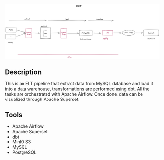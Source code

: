 ![image](https://github.com/hellomaxime/elt-project/blob/main/images/elt.png)

## Description

This is an ELT pipeline that extract data from MySQL database and load it into a data warehouse, transformations are performed using dbt. All the tasks are orchestrated with Apache Airflow. Once done, data can be visualized through Apache Superset.

## Tools
- Apache Airflow
- Apache Superset
- dbt
- MinIO S3
- MySQL
- PostgreSQL

